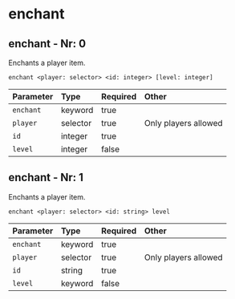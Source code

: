 # enchant

## enchant - Nr: 0

Enchants a player item.

```mcfunction
enchant <player: selector> <id: integer> [level: integer]
```

|Parameter|Type|Required|Other|
|:---|:---|:---|:---|
|`enchant`|keyword|true||
|`player`|selector|true|Only players allowed<br/>|
|`id`|integer|true||
|`level`|integer|false||



## enchant - Nr: 1

Enchants a player item.

```mcfunction
enchant <player: selector> <id: string> level
```

|Parameter|Type|Required|Other|
|:---|:---|:---|:---|
|`enchant`|keyword|true||
|`player`|selector|true|Only players allowed<br/>|
|`id`|string|true||
|`level`|keyword|false||

